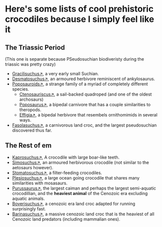 # Here's some lists of cool prehistoric crocodiles because I simply feel like it
## The Triassic Period
(This one is separate because PSeudosuchian biodiveristy during the triassic was pretty crazy)
- [Gracilisuchus↗](https://en.wikipedia.org/wiki/Gracilisuchus), a very early small Suchian.
- [Desmatosuchus↗](https://en.wikipedia.org/wiki/Desmatosuchus), an armoured herbivore reminiscent of ankylosaurus.
- [Poposauroids↗](https://en.wikipedia.org/wiki/Poposauroidea), a strange family of a myriad of completely different species.
   - [Ctenosauriscus↗](https://en.wikipedia.org/wiki/Ctenosauriscus), a sail-backed quadroped (and one of the oldest archosaurs)
   - [Poposaurus↗](https://en.wikipedia.org/wiki/Poposaurus), a bipedal carnivore that has a couple similarities to theropods.
   - [Effigia↗](https://en.wikipedia.org/wiki/Effigia), a bipedal herbivore that resembels ornithomimids in several ways.
- [Fasolasuchus↗](https://en.wikipedia.org/wiki/Fasolasuchus), a carnivorous land croc, and the largest pseudosuchian discovered thus far.

## The Rest of em
- [Kaprosuchus↗](https://en.wikipedia.org/wiki/Kaprosuchus), A crocodile with large boar-like teeth.
- [Simosuchus↗](https://en.wikipedia.org/wiki/Simosuchus), an armoured herbivorous crocodile (not similar to the aetosaurs however).
- [Stomatosuchus↗](https://en.wikipedia.org/wiki/Stomatosuchus), a filter-feeding crocodiles.
- [Plesiosuchus↗](https://en.wikipedia.org/wiki/Plesiosuchus), a large ocean going crocodile that shares many similarities with mosasaurs.
- [Purussaurus↗](https://en.wikipedia.org/wiki/Purussaurus), the largest caiman and perhaps the largest semi-aquatic crocodillian, and the **heaviest animal** of the Cenozoic era excluding aquatic animals.
- [Boverisuchus↗](https://en.wikipedia.org/wiki/Boverisuchus), a cenozoic era land croc adapted for running surprisingly fast.
- [Barinasuchus↗](https://en.wikipedia.org/wiki/Barinasuchus), a massive cenozoic land croc that is the heaviest of all Cenozoic land predators (including mammalian ones).

